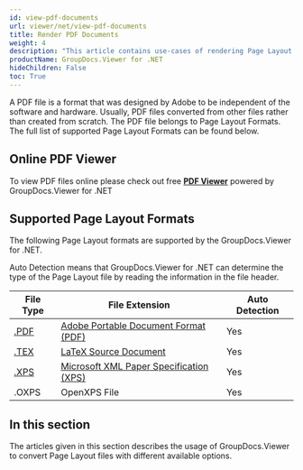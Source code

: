```yaml
---
id: view-pdf-documents
url: viewer/net/view-pdf-documents
title: Render PDF Documents
weight: 4
description: "This article contains use-cases of rendering Page Layout documents with GroupDocs.Viewer within your .NET applications."
productName: GroupDocs.Viewer for .NET
hideChildren: False
toc: True
---
```

A PDF file is a format that was designed by Adobe to be independent of the software and hardware. Usually, PDF files converted from other files rather than created from scratch. The PDF file belongs to Page Layout Formats. The full list of supported Page Layout Formats can be found below.

## Online PDF Viewer

To view PDF files online please check out free **[PDF Viewer](https://products.groupdocs.app/viewer/pdf)** powered by GroupDocs.Viewer for .NET

## Supported Page Layout Formats

The following Page Layout formats are supported by the GroupDocs.Viewer for .NET.

Auto Detection means that GroupDocs.Viewer for .NET can determine the type of the Page Layout file by reading the information in the file header.

| File Type | File Extension | Auto Detection |
| --- | --- | --- |
| [.PDF](https://wiki.fileformat.com/view/pdf) | [Adobe Portable Document Format (PDF)](https://wiki.fileformat.com/view/pdf) | Yes |
| [.TEX](https://wiki.fileformat.com/page-description-language/tex/) | [LaTeX Source Document](https://wiki.fileformat.com/page-description-language/tex/) | Yes |
| [.XPS](https://wiki.fileformat.com/page-description-language/xps) | [Microsoft XML Paper Specification (XPS)](https://wiki.fileformat.com/page-description-language/xps) | Yes |
| .OXPS | OpenXPS File | Yes |

## In this section

The articles given in this section describes the usage of GroupDocs.Viewer to convert Page Layout files with different available options.
